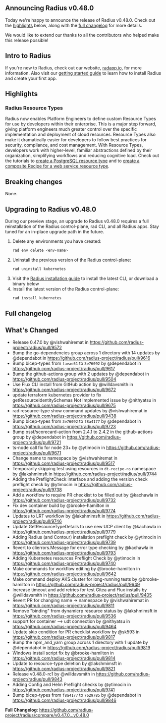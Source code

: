 ## Announcing Radius v0.48.0

Today we're happy to announce the release of Radius v0.48.0. Check out the [highlights](#highlights) below, along with the [full changelog](#full-changelog) for more details.

We would like to extend our thanks to all the contributors who helped make this release possible!

## Intro to Radius

If you're new to Radius, check out our website, [radapp.io](https://radapp.io), for more information. Also visit our [getting started guide](https://docs.radapp.io/getting-started/) to learn how to install Radius and create your first app.

## Highlights

### Radius Resource Types
Radius now enables Platform Engineers to define custom Resource Types for use by developers within their enterprise. This is a major step forward, giving platform engineers much greater control over the specific implementation and deployment of cloud resources. Resource Types also make it dramatically easier for developers to follow best practices for security, compliance, and cost management. With Resource Types, developers work with higher-level, familiar abstractions defined by their organization, simplifying workflows and reducing cognitive load. Check out the tutorials to [create a PostgreSQL resource type](https://docs.radapp.io/tutorials/create-resource-type/) and to [create a composite Recipe for a web service resource type](https://docs.radapp.io/tutorials/create-composite-recipe/).

## Breaking changes

None.

## Upgrading to Radius v0.48.0

During our preview stage, an upgrade to Radius v0.48.0 requires a full reinstallation of the Radius control-plane, rad CLI, and all Radius apps. Stay tuned for an in-place upgrade path in the future.

1. Delete any environments you have created:
   ```bash
   rad env delete <env-name>
   ```
1. Uninstall the previous version of the Radius control-plane:
   ```bash
   rad uninstall kubernetes
   ```
1. Visit the [Radius installation guide](https://docs.radapp.io/getting-started/install/) to install the latest CLI, or download a binary below
1. Install the latest version of the Radius control-plane:
   ```bash
   rad install kubernetes
   ```

## Full changelog

<!-- Release notes generated using configuration in .github/release.yml at main -->

## What's Changed
* Release 0.47.0 by @vishwahiremat in https://github.com/radius-project/radius/pull/9572
* Bump the go-dependencies group across 1 directory with 14 updates by @dependabot in https://github.com/radius-project/radius/pull/9616
* Bump bicep-types from `faeae51` to `3e76092` by @dependabot in https://github.com/radius-project/radius/pull/9617
* Bump the github-actions group with 2 updates by @dependabot in https://github.com/radius-project/radius/pull/9504
* Use Flux CLI install from GitHub action by @willdavsmith in https://github.com/radius-project/radius/pull/9672
* update terraform kubernetes provider to fix getResourceIdentitySchemas Not Implemented issue by @nithyatsu in https://github.com/radius-project/radius/pull/9675
* rad resource-type show command updates by @vishwahiremat in https://github.com/radius-project/radius/pull/9438
* Bump bicep-types from `3e76092` to `f8a4177` by @dependabot in https://github.com/radius-project/radius/pull/9723
* Bump ossf/scorecard-action from 2.4.1 to 2.4.2 in the github-actions group by @dependabot in https://github.com/radius-project/radius/pull/9721
* ts-node call fix for node 23+ by @ytimocin in https://github.com/radius-project/radius/pull/9671
* Change name to namespace by @vishwahiremat in https://github.com/radius-project/radius/pull/9517
* Temporarily skipping test using resources in `dt-recipe-ns` namespace by @lakshmimsft in https://github.com/radius-project/radius/pull/9744
* Adding the PreflightCheck interface and adding the version check preflight check by @ytimocin in https://github.com/radius-project/radius/pull/9738
* Add a workflow to require PR checklist to be filled out by @kachawla in https://github.com/radius-project/radius/pull/9732
* Fix dev container build by @brooke-hamilton in https://github.com/radius-project/radius/pull/9774
* Updates to LRT workflow by @lakshmimsft in https://github.com/radius-project/radius/pull/9746
* Update GetResourceTypeDetails to use new UCP client by @kachawla in https://github.com/radius-project/radius/pull/9779
* Adding Radius (and Contour) installation preflight check by @ytimocin in https://github.com/radius-project/radius/pull/9739
* Revert to clierrors.Message for error type checking by @kachawla in https://github.com/radius-project/radius/pull/9793
* Adding Kubernetes resources Preflight Check by @ytimocin in https://github.com/radius-project/radius/pull/9740
* Make commands for workflow editing by @brooke-hamilton in https://github.com/radius-project/radius/pull/9642
* Make command deploy AKS cluster for long-running tests by @brooke-hamilton in https://github.com/radius-project/radius/pull/9649
* Increase timeout and add retries for test Gitea and Flux installs by @willdavsmith in https://github.com/radius-project/radius/pull/9405
* Revert PR for changing name -> namespace by @vishwahiremat in https://github.com/radius-project/radius/pull/9811
* Remove "binding" from dynamicrp resource status by @lakshmimsft in https://github.com/radius-project/radius/pull/9536
* support for container --> udt connection by @nithyatsu in https://github.com/radius-project/radius/pull/9464
* Update skip condition for PR checklist workflow by @sk593 in https://github.com/radius-project/radius/pull/9817
* Bump the npm_and_yarn group across 1 directory with 1 update by @dependabot in https://github.com/radius-project/radius/pull/9819
* Windows install script fix by @brooke-hamilton in https://github.com/radius-project/radius/pull/9814
* Update to resource-type deletion by @lakshmimsft in https://github.com/radius-project/radius/pull/9821
* Release v0.48.0-rc1 by @willdavsmith in https://github.com/radius-project/radius/pull/9843
* Adding Config and Helm Preflight checks by @ytimocin in https://github.com/radius-project/radius/pull/9741
* Bump bicep-types from `f8a4177` to `7629785` by @dependabot in https://github.com/radius-project/radius/pull/9846


**Full Changelog**: https://github.com/radius-project/radius/compare/v0.47.0...v0.48.0
